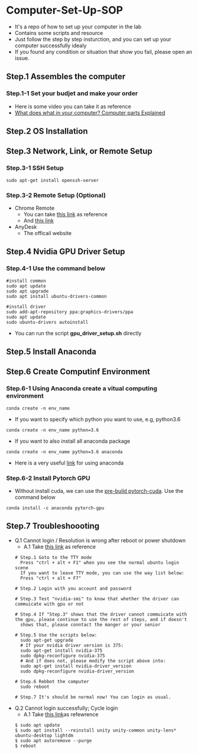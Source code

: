 # Computer-Set-Up-SOP
- It's a repo of how to set up your computer in the lab
- Contains some scripts and resource
- Just follow the step by step insturction, and you can set up your computer successfully idealy
- If you found any condition or situation that show you fail, please open an issue.
## Step.1 Assembles the computer
### Step.1-1 Set your budjet and make your order
- Here is some video you can take it as reference
- [What does what in your computer? Computer parts Explained](https://www.youtube.com/watch?v=ExxFxD4OSZ0)

## Step.2 OS Installation

## Step.3 Network, Link, or Remote Setup
### Step.3-1 SSH Setup
```
sudo apt-get install openssh-server
```
### Step.3-2 Remote Setup (Optional)
- Chrome Remote
  - You can take [this link](https://www.ptt.cc/bbs/Linux/M.1541491345.A.DE8.html) as reference
  - And [this link](https://kifarunix.com/install-and-setup-chrome-remote-desktop-on-ubuntu-18-04/)
- AnyDesk
  - The officail website
## Step.4 Nvidia GPU Driver Setup
### Step.4-1 Use the command below
```
#install common
sudo apt update
sudo apt upgrade
sudo apt install ubuntu-drivers-common

#install driver
sudo add-apt-repository ppa:graphics-drivers/ppa
sudo apt update
sudo ubuntu-drivers autoinstall
```
  - You can run the script **gpu_driver_setup.sh** directly

## Step.5 Install Anaconda

## Step.6 Create Computinf Environment
### Step.6-1 Using Anaconda create a vitual computing environment
```
conda create -n env_name
```
- If you want to specify which python you want to use, e.g, python3.6
```
conda create -n env_name python=3.6
```
- If you want to also install all anaconda package
```
conda create -n env_name python=3.6 anaconda
```
- Here is a very useful [link](https://kezunlin.me/post/23014ca5/) for using anaconda

### Step.6-2 Install Pytorch GPU
- Without install cuda, we can use the [pre-build pytorch-cuda](https://anaconda.org/anaconda/pytorch-gpu). Use the command below
```
conda install -c anaconda pytorch-gpu
```
## Step.7 Troubleshoooting
- Q.1 Cannot login / Resolution is wrong after reboot or power shutdown
  - A.1 Take [this link](https://blog.csdn.net/Chris_zhangrx/article/details/79874783) as reference
  ```
  # Step.1 Goto to the TTY mode
    Press "ctrl + alt + F1" when you see the normal ubuntu login scene
    If you want to leave TTY mode, you can use the way list below:
    Press "ctrl + alt + F7"
  
  # Step.2 Login with you account and password
  
  # Step.3 Test "nvidia-smi" to know that whether the driver can commuicate with gpu or not
  
  # Step.4 If "Step.3" shows that the driver cannot commuicate with the gpu, please continue to use the rest of steps, and if doesn't
    shows that, please conntact the manger or your senior
  
  # Step.5 Use the scripts below:
    sudo apt-get upgrade
    # If your nvidia driver version is 375: 
    sudo apt-get install nvidia-375
    sudo dpkg-reconfigure nvidia-375
    # And if does not, please modify the script above into:
    sudo apt-get install nvidia-driver_version
    sudo dpkg-reconfigure nvidia-driver_version
  
  # Step.6 Rebbot the computer
    sudo reboot
  
  # Step.7 It's should be normal now! You can login as usual.
  ```
- Q.2 Cannot login successfully; Cycle login
  - A.1 Take [this link](https://zhuanlan.zhihu.com/p/27549771)as refewrence
  ```
  $ sudo apt update
  $ sudo apt install --reinstall unity unity-common unity-lens* ubuntu-desktop lightdm
  $ sudo apt autoremove --purge
  $ reboot
  ```
